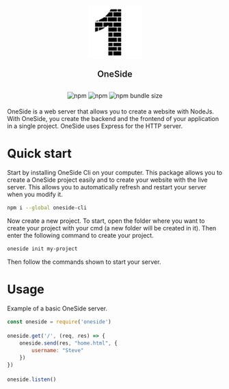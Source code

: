 <div align="center" style="margin-bottom: 20px">
    <a href="https://github.com/Marius-brt/oneside-js">
        <img src="logo.png" alt="Logo" width="125">
    </a>
    <p style="font-size: 20px; font-weight: 600; margin-bottom: 30px">OneSide</p>
    <img alt="npm" src="https://img.shields.io/npm/v/oneside">
    <img alt="npm" src="https://img.shields.io/npm/dw/oneside">
    <img alt="npm bundle size" src="https://img.shields.io/bundlephobia/min/oneside">
</div>

OneSide is a web server that allows you to create a website with NodeJs. With OneSide, you create the backend and the frontend of your application in a single project. OneSide uses Express for the HTTP server.

# Quick start

Start by installing OneSide Cli on your computer. This package allows you to create a OneSide project easily and to create your website with the live server. This allows you to automatically refresh and restart your server when you modify it.

```bash
npm i --global oneside-cli
```

Now create a new project. To start, open the folder where you want to create your project with your cmd (a new folder will be created in it). Then enter the following command to create your project.

```bash
oneside init my-project
```

Then follow the commands shown to start your server.

# Usage

Example of a basic OneSide server.

```js
const oneside = require('oneside')

oneside.get('/', (req, res) => {
    oneside.send(res, "home.html", {
        username: "Steve"
    })
})

oneside.listen()
```
